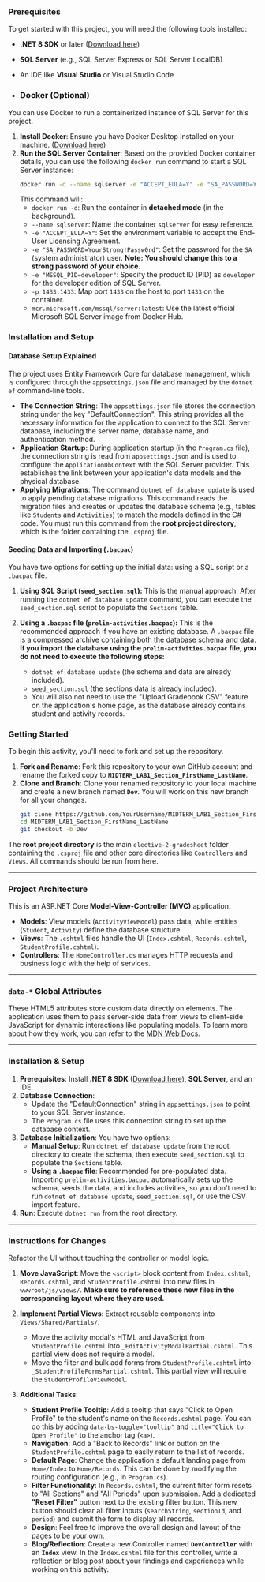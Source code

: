 ### Prerequisites
To get started with this project, you will need the following tools installed:
* **.NET 8 SDK** or later ([Download here](https://dotnet.microsoft.com/download/dotnet/8.0))
* **SQL Server** (e.g., SQL Server Express or SQL Server LocalDB)
* An IDE like **Visual Studio** or Visual Studio Code

* ### Docker (Optional)

You can use Docker to run a containerized instance of SQL Server for this project.

1.  **Install Docker**: Ensure you have Docker Desktop installed on your machine. ([Download here](https://www.docker.com/products/docker-desktop/))
2.  **Run the SQL Server Container**: Based on the provided Docker container details, you can use the following `docker run` command to start a SQL Server instance:
    ```bash
    docker run -d --name sqlserver -e "ACCEPT_EULA=Y" -e "SA_PASSWORD=YourStrong!Passw0rd" -e "MSSQL_PID=developer" -p 1433:1433 mcr.microsoft.com/mssql/server:latest
    ```
    This command will:
      * `docker run -d`: Run the container in **detached mode** (in the background).
      * `--name sqlserver`: Name the container `sqlserver` for easy reference.
      * `-e "ACCEPT_EULA=Y"`: Set the environment variable to accept the End-User Licensing Agreement.
      * `-e "SA_PASSWORD=YourStrong!Passw0rd"`: Set the password for the `SA` (system administrator) user. **Note: You should change this to a strong password of your choice.**
      * `-e "MSSQL_PID=developer"`: Specify the product ID (PID) as `developer` for the developer edition of SQL Server.
      * `-p 1433:1433`: Map port `1433` on the host to port `1433` on the container.
      * `mcr.microsoft.com/mssql/server:latest`: Use the latest official Microsoft SQL Server image from Docker Hub.
  
   ### Installation and Setup

#### Database Setup Explained

The project uses Entity Framework Core for database management, which is configured through the `appsettings.json` file and managed by the `dotnet ef` command-line tools.

* **The Connection String**: The `appsettings.json` file stores the connection string under the key "DefaultConnection". This string provides all the necessary information for the application to connect to the SQL Server database, including the server name, database name, and authentication method.
* **Application Startup**: During application startup (in the `Program.cs` file), the connection string is read from `appsettings.json` and is used to configure the `ApplicationDbContext` with the SQL Server provider. This establishes the link between your application's data models and the physical database.
* **Applying Migrations**: The command `dotnet ef database update` is used to apply pending database migrations. This command reads the migration files and creates or updates the database schema (e.g., tables like `Students` and `Activities`) to match the models defined in the C# code. You must run this command from the **root project directory**, which is the folder containing the `.csproj` file.

#### Seeding Data and Importing (`.bacpac`)

You have two options for setting up the initial data: using a SQL script or a `.bacpac` file.

1.  **Using SQL Script (`seed_section.sql`):** This is the manual approach. After running the `dotnet ef database update` command, you can execute the `seed_section.sql` script to populate the `Sections` table.

2.  **Using a `.bacpac` file (`prelim-activities.bacpac`):** This is the recommended approach if you have an existing database. A `.bacpac` file is a compressed archive containing both the database schema and data. **If you import the database using the `prelim-activities.bacpac` file, you do not need to execute the following steps:**
    * `dotnet ef database update` (the schema and data are already included).
    * `seed_section.sql` (the sections data is already included).
    * You will also not need to use the "Upload Gradebook CSV" feature on the application's home page, as the database already contains student and activity records.

 ### Getting Started

To begin this activity, you'll need to fork and set up the repository.

1.  **Fork and Rename**: Fork this repository to your own GitHub account and rename the forked copy to **`MIDTERM_LAB1_Section_FirstName_LastName`**.
2.  **Clone and Branch**: Clone your renamed repository to your local machine and create a new branch named **`Dev`**. You will work on this new branch for all your changes.
    ```bash
    git clone https://github.com/YourUsername/MIDTERM_LAB1_Section_FirstName_LastName.git
    cd MIDTERM_LAB1_Section_FirstName_LastName
    git checkout -b Dev
    ```

The **root project directory** is the main `elective-2-gradesheet` folder containing the `.csproj` file and other core directories like `Controllers` and `Views`. All commands should be run from here.

-----

### Project Architecture

This is an ASP.NET Core **Model-View-Controller (MVC)** application.

  * **Models**: View models (`ActivityViewModel`) pass data, while entities (`Student`, `Activity`) define the database structure.
  * **Views**: The `.cshtml` files handle the UI (`Index.cshtml`, `Records.cshtml`, `StudentProfile.cshtml`).
  * **Controllers**: The `HomeController.cs` manages HTTP requests and business logic with the help of services.

-----

### `data-*` Global Attributes

These HTML5 attributes store custom data directly on elements. The application uses them to pass server-side data from views to client-side JavaScript for dynamic interactions like populating modals. To learn more about how they work, you can refer to the [MDN Web Docs](https://developer.mozilla.org/en-US/docs/Web/HTML/Global_attributes/data-*).

-----

### Installation & Setup

1.  **Prerequisites**: Install **.NET 8 SDK** ([Download here](https://dotnet.microsoft.com/download/dotnet/8.0)), **SQL Server**, and an IDE.
2.  **Database Connection**:
      * Update the "DefaultConnection" string in `appsettings.json` to point to your SQL Server instance.
      * The `Program.cs` file uses this connection string to set up the database context.
3.  **Database Initialization**: You have two options:
      * **Manual Setup**: Run `dotnet ef database update` from the root directory to create the schema, then execute `seed_section.sql` to populate the `Sections` table.
      * **Using a `.bacpac` file**: Recommended for pre-populated data. Importing `prelim-activities.bacpac` automatically sets up the schema, seeds the data, and includes activities, so you don't need to run `dotnet ef database update`, `seed_section.sql`, or use the CSV import feature.
4.  **Run**: Execute `dotnet run` from the root directory.

-----

### Instructions for Changes

Refactor the UI without touching the controller or model logic.

1.  **Move JavaScript**: Move the `<script>` block content from `Index.cshtml`, `Records.cshtml`, and `StudentProfile.cshtml` into new files in `wwwroot/js/views/`. **Make sure to reference these new files in the corresponding layout where they are used.**

2.  **Implement Partial Views**: Extract reusable components into `Views/Shared/Partials/`.

      * Move the activity modal's HTML and JavaScript from `StudentProfile.cshtml` into `_EditActivityModalPartial.cshtml`. This partial view does not require a model.
      * Move the filter and bulk add forms from `StudentProfile.cshtml` into `_StudentProfileFormsPartial.cshtml`. This partial view will require the `StudentProfileViewModel`.

3.  **Additional Tasks**:

      * **Student Profile Tooltip**: Add a tooltip that says "Click to Open Profile" to the student's name on the `Records.cshtml` page. You can do this by adding `data-bs-toggle="tooltip"` and `title="Click to Open Profile"` to the anchor tag (`<a>`).
      * **Navigation**: Add a "Back to Records" link or button on the `StudentProfile.cshtml` page to easily return to the list of records.
      * **Default Page**: Change the application's default landing page from `Home/Index` to `Home/Records`. This can be done by modifying the routing configuration (e.g., in `Program.cs`).
      * **Filter Functionality**: In `Records.cshtml`, the current filter form resets to "All Sections" and "All Periods" upon submission. Add a dedicated **"Reset Filter"** button next to the existing filter button. This new button should clear all filter inputs (`searchString`, `sectionId`, and `period`) and submit the form to display all records.
      * **Design**: Feel free to improve the overall design and layout of the pages to be your own.
      * **Blog/Reflection**: Create a new Controller named **`DevController`** with an **`Index`** view. In the `Index.cshtml` file for this controller, write a reflection or blog post about your findings and experiences while working on this activity.
  
 
